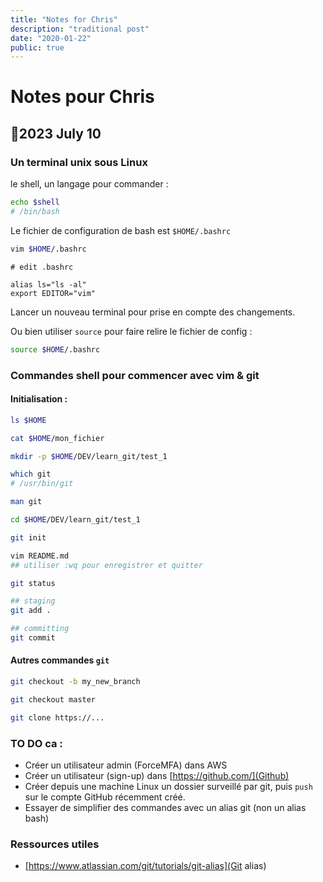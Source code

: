 ```yaml
---
title: "Notes for Chris"
description: "traditional post"
date: "2020-01-22"
public: true
---
```


# Notes pour Chris

## 🦶2023 July 10

### Un terminal unix sous Linux

le shell, un langage pour commander :

```bash
echo $shell 
# /bin/bash
```

Le fichier de configuration de bash est ``$HOME/.bashrc``

```bash
vim $HOME/.bashrc
```

```text
# edit .bashrc

alias ls="ls -al"
export EDITOR="vim"
```

Lancer un nouveau terminal pour prise en compte des changements. 

Ou bien utiliser ``source`` pour faire relire le fichier de config :
```bash
source $HOME/.bashrc
```

### Commandes shell pour commencer avec vim & git

#### Initialisation :

```bash
ls $HOME

cat $HOME/mon_fichier

mkdir -p $HOME/DEV/learn_git/test_1

which git
# /usr/bin/git

man git

cd $HOME/DEV/learn_git/test_1

git init

vim README.md
## utiliser :wq pour enregistrer et quitter
```

```bash
git status

## staging
git add .

## committing
git commit
```

#### Autres commandes ``git``

```bash
git checkout -b my_new_branch

git checkout master

git clone https://...

```



### TO DO ca :

 - Créer un utilisateur admin (ForceMFA) dans AWS
 - Créer un utilisateur (sign-up) dans [https://github.com/](Github)
 - Créer depuis une machine Linux un dossier surveillé par git, puis ``push`` sur le compte GitHub récemment créé.
 - Essayer de simplifier des commandes avec un alias git (non un alias bash)


### Ressources utiles

 - [https://www.atlassian.com/git/tutorials/git-alias](Git alias)



